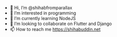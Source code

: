 - 👋 Hi, I’m @shihabfromparallax
- 👀 I’m interested in programming
- 🌱 I’m currently learning NodeJS
- 💞️ I’m looking to collaborate on Flutter and Django
- 📫 How to reach me https://shihabuddin.net
